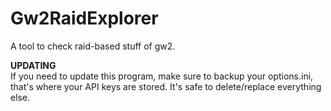 # Gw2RaidExplorer
A tool to check raid-based stuff of gw2.

**UPDATING**  
If you need to update this program, make sure to backup your options.ini, that's where your API keys are stored. It's safe to delete/replace everything else.
